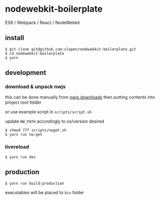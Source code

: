 # nodewebkit-boilerplate

ES6 / Webpack / React / NodeWebkit

## install

```
$ git clone git@github.com:slopen/nodewebkit-boilerplate.git
$ cd nodewebkit-boilerplate
$ yarn

```

## development

### download & unpack nwjs

this can be done manually from [nwjs downloads](https://nwjs.io/downloads/) then putting contents into project root folder

or use example script in `scripts/script.sh`

update `NW_PATH` accordingly to os/version desired

```
$ chmod 777 scripts/nwget.sh
$ yarn run nw:get

```

### livereload

```
$ yarn run dev
```

## production

```
$ yarn run build:production
```

executables will be placed to `bin` folder
